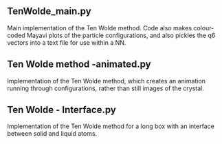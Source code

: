 TenWolde_main.py
----------------

Main implementation of the Ten Wolde method. Code also makes colour-coded Mayavi plots of the particle configurations, and also pickles the q6 vectors into a text file for use within a NN.


Ten Wolde method -animated.py
-----------------------------

Implementation of the Ten Wolde method, which creates an animation running through configurations, rather than still images of the crystal.


Ten Wolde - Interface.py
----------------

Implementation of the Ten Wolde method for a long box with an interface between solid and liquid atoms.
